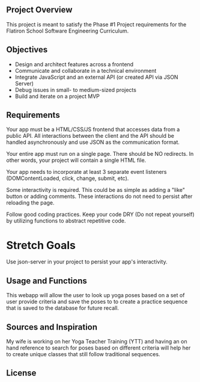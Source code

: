 ## Project Overview
This project is meant to satisfy the Phase #1 Project requirements for the Flatiron School Software Engineering Curriculum. 

## Objectives
- Design and architect features across a frontend
- Communicate and collaborate in a technical environment
- Integrate JavaScript and an external API (or created API via JSON Server)
- Debug issues in small- to medium-sized projects
- Build and iterate on a project MVP

## Requirements
Your app must be a HTML/CSS/JS frontend that accesses data from a public API. All interactions between the client and the API should be handled asynchronously and use JSON as the communication format.

Your entire app must run on a single page. There should be NO redirects. In other words, your project will contain a single HTML file.

Your app needs to incorporate at least 3 separate event listeners (DOMContentLoaded, click, change, submit, etc).

Some interactivity is required. This could be as simple as adding a "like" button or adding comments. These interactions do not need to persist after reloading the page.

Follow good coding practices. Keep your code DRY (Do not repeat yourself) by utilizing functions to abstract repetitive code.

# Stretch Goals
Use json-server in your project to persist your app's interactivity.

## Usage and Functions
This webapp will allow the user to look up yoga poses based on a set of user provide criteria and save the poses to to create a practice sequence that is saved to the database for future recall.

## Sources and Inspiration
My wife is working on her Yoga Teacher Training (YTT) and having an on hand reference to search for poses based on different criteria will help her to create unique classes that still follow traditional sequences. 

## License
